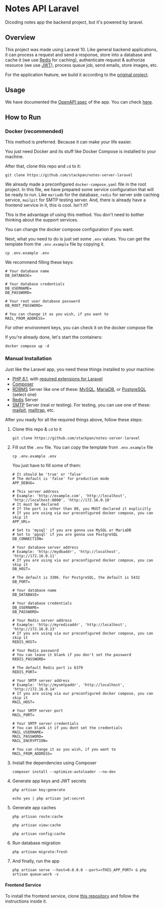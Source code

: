 # Notes API Laravel

Dicoding notes app the backend project, but it's powered by laravel.

## Overview

This project was made using Laravel 10.
Like general backend applications, it can process a request and send a
response, store into a database and cache it (we use [Redis](https://redis.io) for caching),
authenticate request & authorize resource
(we use [JWT](https://jwt.io/)), process queue job, send emails, store images, etc.

For the application feature, we build it according to
the [original project](https://github.com/dicodingacademy/a271-backend-menengah-labs).

## Usage

We have documented the [OpenAPI spec](https://swagger.io/specification/) of the app.
You can
check [here](https://github.com/stackpan/notes-server-laravel/tree/main/docs).

## How to Run

### Docker (recommended)

This method is preferred. Because it can make your life easier.

You just need Docker and its stuff like Docker Compose is installed to your machine.

After that, clone this repo and `cd` to it:

```
git clone https://github.com/stackpan/notes-server-laravel
```

We already made a preconfigured `docker-compose.yaml` file in the root project.
In this file, we have prepared some service configuration that will be ready to run.
Like `mariadb` for the database, `redis` for server side caching service, `mailpit` for SMTP testing server.
And, there is already have a frontend service in it, this is cool.
Isn't it?

This is the advantage of using this method. You don't need to bother thinking about the support services.

You can change the docker compose configuration if you want.

Next, what you need to do is just set some `.env` values.
You can get the template from the `.env.example` file by copying it.

```shell
cp .env.example .env
```

We recommend filling these keys:
```dotenv
# Your database name
DB_DATABASE=

# Your database credentials
DB_USERNAME=
DB_PASSWORD=

# Your root user database password
DB_ROOT_PASSWORD=

# You can change it as you wish, if you want to
MAIL_FROM_ADDRESS=
```

For other environment keys, you can check it on the docker compose file

If you're already done, let's start the containers:
```shell
docker compose up -d
```

### Manual Installation

Just like the Laravel app, you need these things installed to your machine:

- [PHP 8.1](https://www.php.net/releases/8.1/en.php),
  with [required extensions for Laravel](https://laravel.com/docs/10.x/deployment#server-requirements)
- [Composer](https://getcomposer.org/)
- [RDBMS](https://en.wikipedia.org/wiki/Relational_database) Server like one of
  these: [MySQL](https://www.mysql.com/), [MariaDB](https://mariadb.com/),
  or [PostgreSQL](https://www.postgresql.org/) (select one)
- [Redis](https://redis.io/) Server
- [SMTP](https://en.wikipedia.org/wiki/Simple_Mail_Transfer_Protocol) Server (real or testing).
  For testing, you can use
  one of these: [mailpit](https://github.com/axllent/mailpit), [mailtrap](https://mailtrap.io/inboxes), etc.


After you ready for all the required things above, follow these steps:

1. Clone this repo & `cd` to it

    ```shell
    git clone https://github.com/stackpan/notes-server-laravel
    ```

2. Fill out the `.env` file. You can copy the template from `.env.example` file

    ```shell
    cp .env.example .env
    ```

   You just have to fill some of them:
    ```dotenv
    # It should be 'true' or 'false'
    # The default is 'false' for production mode
    APP_DEBUG=

    # This server address
    # Example: 'http://example.com', 'http://localhost', 'http://localhost:8000', 'http://172.16.0.10'
    # It must be declared
    # If the port is other than 80, you MUST declared it explicitly
    # If you are using via our preconfigured docker compose, you can skip it
    APP_URL=
    ```

    ```dotenv
    # Set to 'mysql' if you are gonna use MySQL or MariaDB
    # Set to 'pgsql' if you are gonna use PostgreSQL
    DB_CONNECTION=

    # Your database server address
    # Example: 'http://mydbaddr', 'http://localhost', 'http://172.16.0.11'
    # If you are using via our preconfigured docker compose, you can skip it
    DB_HOST=

    # The default is 3306. For PostgreSQL, the default is 5432
    DB_PORT=

    # Your database name
    DB_DATABASE=

    # Your database credentials
    DB_USERNAME=
    DB_PASSWORD=
    ```

    ```dotenv
    # Your Redis server address
    # Example: 'http://myredisaddr', 'http://localhost', 'http://172.16.0.13'
    # If you are using via our preconfigured docker compose, you can skip it
    REDIS_HOST=

    # Your Redis password
    # You can leave it blank if you don't set the password
    REDIS_PASSWORD=

    # The default Redis port is 6379
    REDIS_PORT=
    ```

    ```dotenv
    # Your SMTP server address
    # Example: 'http://mysmtpaddr', 'http://localhost', 'http://172.16.0.14'
    # If you are using via our preconfigured docker compose, you can skip it
    MAIL_HOST=

    # Your SMTP server port
    MAIL_PORT=

    # Your SMTP server credentials
    # You can blank it if you dont set the credentials
    MAIL_USERNAME=
    MAIL_PASSWORD=
    MAIL_ENCRYPTION=

    # You can change it as you wish, if you want to
    MAIL_FROM_ADDRESS=
    ```

3. Install the dependencies using Composer

    ```shell
    composer install --optimize-autoloader --no-dev
    ```

4. Generate app keys and JWT secrets

    ```shell
    php artisan key:generate
 
    echo yes | php artisan jwt:secret
    ```

5. Generate app caches

    ```shell
    php artisan route:cache

    php artisan view:cache
   
    php artisan config:cache
    ```
   
6. Run database migration

    ```shell
    php artisan migrate:fresh
    ```

7. And finally, run the app
    
    ```shell
    php artisan serve --host=0.0.0.0 --port=<THIS_APP_PORT> & php artisan queue:work -v
    ```

#### Frontend Service

To install the frontend service,
clone [this repository](https://github.com/stackpan/notes-client) and follow the instructions inside it.
